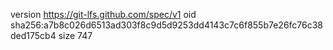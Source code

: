 version https://git-lfs.github.com/spec/v1
oid sha256:a7b8c026d6513ad303f8c9d5d9253dd4143c7c6f855b7e26fc76c38ded175cb4
size 747
